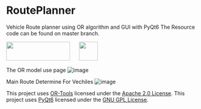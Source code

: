 # RoutePlanner
Vehicle Route planner using OR algorithm and GUI with PyQt6
The Resource code can be found on master branch.
<p float="center">
  <img src="https://github.com/BBBakir/RoutePlanner/assets/92781750/e9872c7d-59c7-43c6-9f1a-36e557014a4a" width="170" height="50px"  style="margin-right:20px;"/>
  <img src="https://github.com/BBBakir/RoutePlanner/assets/92781750/0f6457d1-fe91-4e7d-b63a-87982818257a" width="50" height="50px"/> 
</p>

The OR model use page
![image](https://github.com/BBBakir/RoutePlanner/assets/92781750/794c0df7-768f-49bc-983b-a8fc2497488b)

Main Route Determine For Vechiles
![image](https://github.com/BBBakir/RoutePlanner/assets/92781750/d20a37bc-b614-49fb-b017-634871874d38)

This project uses [OR-Tools](https://developers.google.com/optimization) licensed under the [Apache 2.0 License](./LICENSE-OR-TOOLS.txt).
This project uses [PyQt6](https://www.riverbankcomputing.com/software/pyqt/intro) licensed under the [GNU GPL License](./LICENSE-PyQt6.txt).


